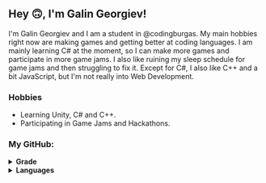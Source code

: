 ## Hey 🙃, I'm Galin Georgiev!

I'm Galin Georgiev and I am a student in @codingburgas. My main hobbies right now are making games and getting better at coding languages. I am mainly learning C# at the moment,
so I can make more games and participate in more game jams. I also like ruining my sleep schedule for game jams and then struggling to fix it. Except for C#, I also like C++ and a bit
JavaScript, but I'm not really into Web Development.

### Hobbies

- Learning Unity, C# and C++.
- Participating in Game Jams and Hackathons.

### My GitHub:

<details>
  <summary><b>Grade</b></summary>
  ![Grade](https://github-readme-stats.vercel.app/api?username=galingeorgiev322&show_icons=true&theme=radical&count_private=true)
</details>
<details>
  <summary><b>Languages</b></summary>
  ![Languages](https://github-readme-stats.vercel.app/api/top-langs/?username=galingeorgiev322&show_icons=true&hide_border=true&layout=compact&count_private=true&count_fork=true)
</details>
